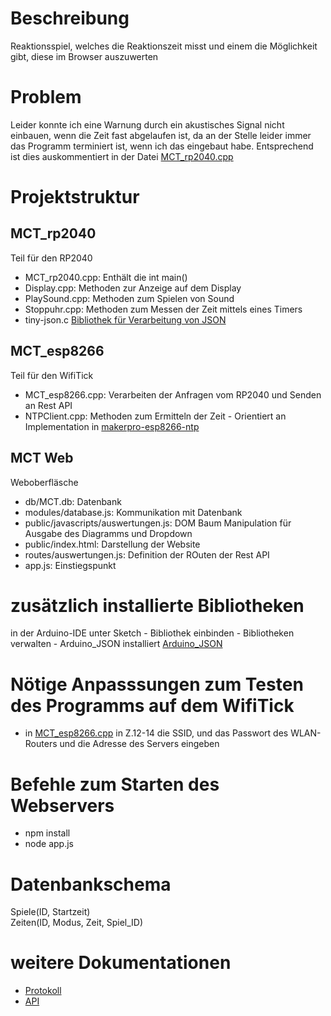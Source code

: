 # Beschreibung
Reaktionsspiel, welches die Reaktionszeit misst und einem die Möglichkeit gibt, diese im Browser auszuwerten

# Problem
Leider konnte ich eine Warnung durch ein akustisches Signal nicht einbauen, wenn die Zeit fast abgelaufen ist, da an der Stelle leider immer das Programm terminiert ist, wenn ich das eingebaut habe. Entsprechend ist dies auskommentiert in der Datei [MCT_rp2040.cpp](.\MCT_rp2040\MCT_rp2040.cpp)

# Projektstruktur
## MCT_rp2040
Teil für den RP2040
- MCT_rp2040.cpp: Enthält die int main()
- Display.cpp: Methoden zur Anzeige auf dem Display
- PlaySound.cpp: Methoden zum Spielen von Sound
- Stoppuhr.cpp: Methoden zum Messen der Zeit mittels eines Timers
- tiny-json.c [Bibliothek für Verarbeitung von JSON](https://github.com/rafagafe/tiny-json)

## MCT_esp8266
Teil für den WifiTick
- MCT_esp8266.cpp: Verarbeiten der Anfragen vom RP2040 und Senden an Rest API
- NTPClient.cpp: Methoden zum Ermitteln der Zeit - Orientiert an Implementation in [makerpro-esp8266-ntp](https://github.com/dalmatianrex/articles/blob/master/makerpro-esp8266-ntp/ESP8266_Time.ino)

## MCT Web
Weboberfläsche
- db/MCT.db: Datenbank
- modules/database.js: Kommunikation mit Datenbank
- public/javascripts/auswertungen.js: DOM Baum Manipulation für Ausgabe des Diagramms und Dropdown
- public/index.html: Darstellung der Website
- routes/auswertungen.js: Definition der ROuten der Rest API
- app.js: Einstiegspunkt

# zusätzlich installierte Bibliotheken
in der Arduino-IDE unter Sketch - Bibliothek einbinden - Bibliotheken verwalten - Arduino_JSON installiert [Arduino_JSON](https://github.com/arduino-libraries/Arduino_JSON)

# Nötige Anpasssungen zum Testen des Programms auf dem WifiTick
- in [MCT_esp8266.cpp](./MCT_esp8266/MCT_esp8266.cpp) in Z.12-14 die SSID, und das Passwort des WLAN-Routers und die Adresse des Servers eingeben


# Befehle zum Starten des Webservers
- npm install
- node app.js

# Datenbankschema
Spiele(ID, Startzeit) \
Zeiten(ID, Modus, Zeit, Spiel_ID)

# weitere Dokumentationen
- [Protokoll](./weitere%20Dokumentation/Protokoll.pdf)
- [API](./weitere%20Dokumentation/API.pdf)
